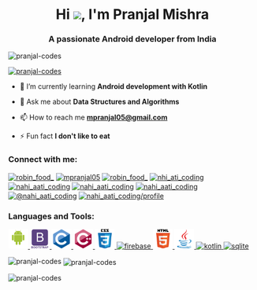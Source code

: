 <h1 align="center">Hi <img src="https://raw.githubusercontent.com/MartinHeinz/MartinHeinz/master/wave.gif" width="30px">, I'm Pranjal Mishra</h1>

<h3 align="center">A passionate Android developer from India</h3>

<p align="left"> <img src="https://komarev.com/ghpvc/?username=pranjal-codes&label=Profile%20views&color=0e75b6&style=flat" alt="pranjal-codes" /> </p>

<p align="left"> <a href="https://github.com/ryo-ma/github-profile-trophy"><img src="https://github-profile-trophy.vercel.app/?username=pranjal-codes" alt="pranjal-codes" /></a> </p>

- 🌱 I’m currently learning **Android development with Kotlin**

- 💬 Ask me about **Data Structures and Algorithms**

- 📫 How to reach me **mpranjal05@gmail.com**

- ⚡ Fun fact **I don't like to eat**

<h3 align="left">Connect with me:</h3>
<p align="left">
<a href="https://twitter.com/robin_food_" target="blank"><img align="center" src="https://raw.githubusercontent.com/rahuldkjain/github-profile-readme-generator/master/src/images/icons/Social/twitter.svg" alt="robin_food_" height="30" width="40" /></a>
<a href="https://linkedin.com/in/mpranjal05" target="blank"><img align="center" src="https://raw.githubusercontent.com/rahuldkjain/github-profile-readme-generator/master/src/images/icons/Social/linked-in-alt.svg" alt="mpranjal05" height="30" width="40" /></a>
<a href="https://instagram.com/robin_food_" target="blank"><img align="center" src="https://raw.githubusercontent.com/rahuldkjain/github-profile-readme-generator/master/src/images/icons/Social/instagram.svg" alt="robin_food_" height="30" width="40" /></a>
<a href="https://www.codechef.com/users/nhi_ati_coding" target="blank"><img align="center" src="https://cdn.jsdelivr.net/npm/simple-icons@3.1.0/icons/codechef.svg" alt="nhi_ati_coding" height="30" width="40" /></a>
<a href="https://www.hackerrank.com/nahi_aati_coding" target="blank"><img align="center" src="https://raw.githubusercontent.com/rahuldkjain/github-profile-readme-generator/master/src/images/icons/Social/hackerrank.svg" alt="nahi_aati_coding" height="30" width="40" /></a>
<a href="https://codeforces.com/profile/nahi_aati_coding" target="blank"><img align="center" src="https://cdn.jsdelivr.net/npm/simple-icons@3.0.1/icons/codeforces.svg" alt="nahi_aati_coding" height="30" width="40" /></a>
<a href="https://www.leetcode.com/pranjalcodes" target="blank"><img align="center" src="https://raw.githubusercontent.com/rahuldkjain/github-profile-readme-generator/master/src/images/icons/Social/leet-code.svg" alt="nahi_aati_coding" height="30" width="40" /></a>
<a href="https://www.hackerearth.com/@nahi_aati_coding" target="blank"><img align="center" src="https://raw.githubusercontent.com/rahuldkjain/github-profile-readme-generator/master/src/images/icons/Social/hackerearth.svg" alt="@nahi_aati_coding" height="30" width="40" /></a>
<a href="https://auth.geeksforgeeks.org/user/pranjalcodes/profile" target="blank"><img align="center" src="https://raw.githubusercontent.com/rahuldkjain/github-profile-readme-generator/master/src/images/icons/Social/geeks-for-geeks.svg" alt="nahi_aati_coding/profile" height="30" width="40" /></a>
</p>

<h3 align="left">Languages and Tools:</h3>
<p align="left"> <a href="https://developer.android.com" target="_blank"> <img src="https://raw.githubusercontent.com/devicons/devicon/master/icons/android/android-original-wordmark.svg" alt="android" width="40" height="40"/> </a> <a href="https://getbootstrap.com" target="_blank"> <img src="https://raw.githubusercontent.com/devicons/devicon/master/icons/bootstrap/bootstrap-plain-wordmark.svg" alt="bootstrap" width="40" height="40"/> </a> <a href="https://www.cprogramming.com/" target="_blank"> <img src="https://raw.githubusercontent.com/devicons/devicon/master/icons/c/c-original.svg" alt="c" width="40" height="40"/> </a> <a href="https://www.w3schools.com/cpp/" target="_blank"> <img src="https://raw.githubusercontent.com/devicons/devicon/master/icons/cplusplus/cplusplus-original.svg" alt="cplusplus" width="40" height="40"/> </a> <a href="https://www.w3schools.com/css/" target="_blank"> <img src="https://raw.githubusercontent.com/devicons/devicon/master/icons/css3/css3-original-wordmark.svg" alt="css3" width="40" height="40"/> </a> <a href="https://firebase.google.com/" target="_blank"> <img src="https://www.vectorlogo.zone/logos/firebase/firebase-icon.svg" alt="firebase" width="40" height="40"/> </a> <a href="https://www.w3.org/html/" target="_blank"> <img src="https://raw.githubusercontent.com/devicons/devicon/master/icons/html5/html5-original-wordmark.svg" alt="html5" width="40" height="40"/> </a> <a href="https://www.java.com" target="_blank"> <img src="https://raw.githubusercontent.com/devicons/devicon/master/icons/java/java-original.svg" alt="java" width="40" height="40"/> </a> <a href="https://kotlinlang.org" target="_blank"> <img src="https://www.vectorlogo.zone/logos/kotlinlang/kotlinlang-icon.svg" alt="kotlin" width="40" height="40"/> </a> <a href="https://www.sqlite.org/" target="_blank"> <img src="https://www.vectorlogo.zone/logos/sqlite/sqlite-icon.svg" alt="sqlite" width="40" height="40"/> </a> </p>

<p><img align="left" src="https://github-readme-stats.vercel.app/api/top-langs?username=pranjal-codes&show_icons=true&locale=en&layout=compact" alt="pranjal-codes" /></p>

<p>&nbsp;<img align="center" src="https://github-readme-stats.vercel.app/api?username=pranjal-codes&show_icons=true&locale=en" alt="pranjal-codes" /></p>

<p><img align="center" src="https://github-readme-streak-stats.herokuapp.com/?user=pranjal-codes&" alt="pranjal-codes" /></p>

